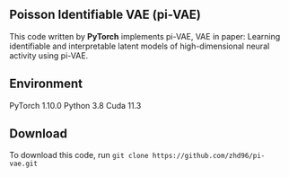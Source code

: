 ## Poisson Identifiable VAE (pi-VAE)

This code written by **PyTorch** implements pi-VAE, VAE in paper: Learning identifiable and interpretable latent models of high-dimensional neural activity using pi-VAE.


## Environment

PyTorch  1.10.0
Python  3.8
Cuda  11.3

## Download
To download this code, run `git clone https://github.com/zhd96/pi-vae.git`


